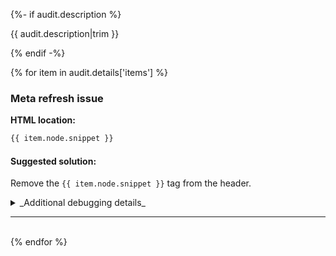 {%- if audit.description %}

{{ audit.description|trim }}

{% endif -%}

{% for item in audit.details['items'] %}

### Meta refresh issue

__HTML location:__

```html
{{ item.node.snippet }}
```

#### Suggested solution:

Remove the `{{ item.node.snippet }}` tag from the header.

<details>
<summary>_Additional debugging details_</summary>
Selector:<br>
<code>{{ item.node.path }}</code>

Path:<br>
<code>{{ item.node.selector }}</code>

More detailed explanation:<br>
{{ item.node.explanation|escape|replace('  ', '<br>') }}
</details>

<hr>

<br>
{% endfor %}